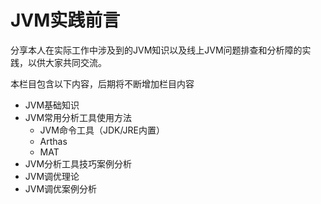 # JVM实践前言
分享本人在实际工作中涉及到的JVM知识以及线上JVM问题排查和分析障的实践，以供大家共同交流。

本栏目包含以下内容，后期将不断增加栏目内容

- JVM基础知识
- JVM常用分析工具使用方法
  - JVM命令工具（JDK/JRE内置）
  - Arthas
  - MAT
- JVM分析工具技巧案例分析
- JVM调优理论
- JVM调优案例分析
